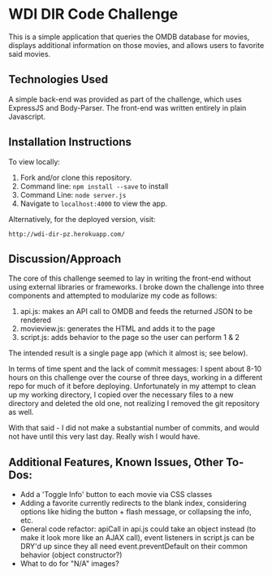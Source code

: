 # WDI DIR Code Challenge

This is a simple application that queries the OMDB database for movies, displays
additional information on those movies, and allows users to favorite said movies.

## Technologies Used

A simple back-end was provided as part of the challenge, which uses ExpressJS and
Body-Parser. The front-end was written entirely in plain Javascript.

## Installation Instructions

To view locally:

1. Fork and/or clone this repository.
2. Command line: `npm install --save` to install
3. Command Line: `node server.js`
4. Navigate to `localhost:4000` to view the app.

Alternatively, for the deployed version, visit:
```
http://wdi-dir-pz.herokuapp.com/
```

## Discussion/Approach

The core of this challenge seemed to lay in writing the front-end without using
external libraries or frameworks. I broke down the challenge into three components
and attempted to modularize my code as follows:

1. api.js: makes an API call to OMDB and feeds the returned JSON to be rendered
2. movieview.js: generates the HTML and adds it to the page
3. script.js: adds behavior to the page so the user can perform 1 & 2

The intended result is a single page app (which it almost is; see below).

In terms of time spent and the lack of commit messages: I spent about 8-10 hours
on this challenge over the course of three days, working in a different repo for
much of it before deploying. Unfortunately in my attempt to clean up my working
directory, I copied over the necessary files to a new directory and deleted the
old one, not realizing I removed the git repository as well.

With that said - I did not make a substantial number of commits, and would not
have until this very last day. Really wish I would have.

## Additional Features, Known Issues, Other To-Dos:

* Add a 'Toggle Info' button to each movie via CSS classes
* Adding a favorite currently redirects to the blank index, considering options
  like hiding the button + flash message, or collapsing the info, etc.
* General code refactor: apiCall in api.js could take an object instead (to make
  it look more like an AJAX call), event listeners in script.js can be DRY'd up
  since they all need event.preventDefault on their common behavior (object
  constructor?)
* What to do for "N/A" images?
